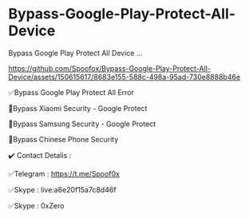 # Bypass-Google-Play-Protect-All-Device
Bypass Google Play Protect All Device
...



https://github.com/Spoofox/Bypass-Google-Play-Protect-All-Device/assets/150615617/8683e155-588c-498a-95ad-730e8888b46e




✅Bypass Google Play Protect All Error



🔴Bypass Xiaomi Security - Google Protect

🔴Bypass Samsung Security - Google Protect

🔴Bypass Chinese Phone Security

✔️ Contact Detalis :

✅Telegram : https://t.me/Spoof0x

✅Skype : live:a6e20f15a7c8d46f

✅Skype : 0xZero



